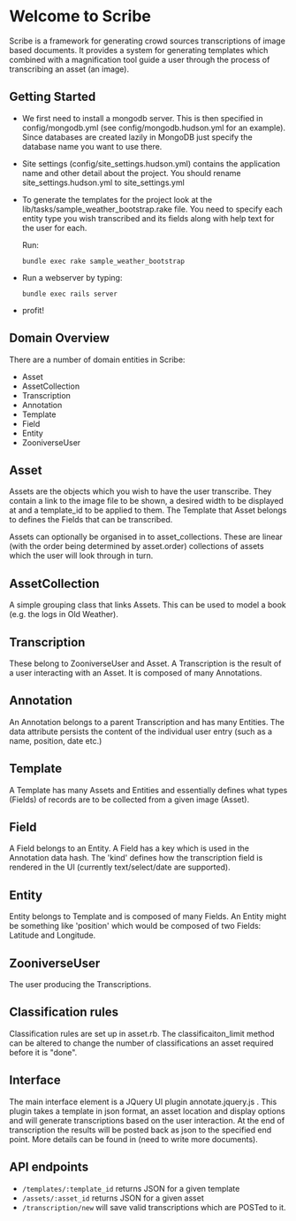 # Welcome to Scribe

Scribe is a framework for generating crowd sources transcriptions of image based documents.
It provides a system for generating templates which combined with a magnification tool guide 
a user through the process of transcribing an asset (an image). 

## Getting Started

- We first need to install a mongodb server. This is then specified in config/mongodb.yml (see config/mongodb.hudson.yml for an example). Since databases are created lazily in MongoDB just specify the database name you want to use there.

- Site settings (config/site_settings.hudson.yml) contains the application name and other detail about the project. You should rename site_settings.hudson.yml to site_settings.yml

- To generate the templates for the project look at the lib/tasks/sample_weather_bootstrap.rake file. You need to specify each entity type you wish transcribed and its fields along with help text for the user for each.

  Run:

  `bundle exec rake sample_weather_bootstrap`

- Run a webserver by typing:

  `bundle exec rails server`

- profit!

## Domain Overview

There are a number of domain entities in Scribe:

- Asset
- AssetCollection
- Transcription
- Annotation
- Template
- Field
- Entity
- ZooniverseUser

## Asset

Assets are the objects which you wish to have the user transcribe. They contain a link to the image file to be shown, a desired width to be displayed at and a template_id to be applied to them. The Template that Asset belongs to defines the Fields that can be transcribed.

Assets can optionally be organised in to asset_collections. These are linear (with the order being determined by asset.order) collections of assets which the user will look through in turn.

## AssetCollection

A simple grouping class that links Assets. This can be used to model a book (e.g. the logs in Old Weather).

## Transcription

These belong to ZooniverseUser and Asset. A Transcription is the result of a user interacting with an Asset. It is composed of many Annotations.

## Annotation

An Annotation belongs to a parent Transcription and has many Entities. The data attribute persists the content of the individual user entry (such as a name, position, date etc.)

## Template

A Template has many Assets and Entities and essentially defines what types (Fields) of records are to be collected from a given image (Asset).

## Field

A Field belongs to an Entity. A Field has a key which is used in the Annotation data hash. The 'kind' defines how the transcription field is rendered in the UI (currently text/select/date are supported).

## Entity

Entity belongs to Template and is composed of many Fields. An Entity might be something like 'position' which would be composed of two Fields: Latitude and Longitude.

## ZooniverseUser

The user producing the Transcriptions.

## Classification rules

Classification rules are set up in asset.rb. The classificaiton_limit method can be altered to change the number of classifications an asset required before it is "done". 

## Interface

The main interface element is a JQuery UI plugin annotate.jquery.js . This plugin takes a template in json format, an asset location and display options and will generate transcriptions based on the user interaction. At the end of transcription the results will be posted back as json to the specified end point. More details can be found in (need to write more documents).

## API endpoints

- `/templates/:template_id` returns JSON for a given template
- `/assets/:asset_id` returns JSON for a given asset
- `/transcription/new` will save valid transcriptions which are POSTed to it.